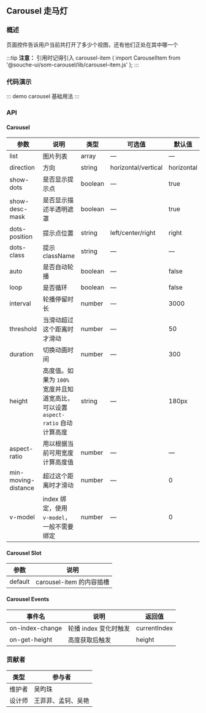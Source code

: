 ## Carousel 走马灯

### 概述

页面控件告诉用户当前共打开了多少个视图，还有他们正处在其中哪一个

:::tip
**注意：** 引用时记得引入 carousel-item ( import CarouselItem from '@souche-ui/som-carousel/lib/carousel-item.js' );
:::

### 代码演示

::: demo carousel
基础用法
:::

### API

#### Carousel
| 参数      | 说明          | 类型      | 可选值                           | 默认值  |
|---------- |-------------- |---------- |--------------------------------  |-------- |
| list | 图片列表 | array | — | — |
| direction | 方向 | string | horizontal/vertical | horizontal |
| show-dots | 是否显示提示点 | boolean | — | true |
| show-desc-mask | 是否显示描述半透明遮罩 | boolean | — | true |
| dots-position | 提示点位置 | string | left/center/right | right |
| dots-class | 提示 className | string | — | — |
| auto | 是否自动轮播 | boolean | — | false |
| loop | 是否循环 | boolean | — | false |
| interval | 轮播停留时长 | number | — | 3000 |
| threshold | 当滑动超过这个距离时才滑动 | number | — | 50 |
| duration | 切换动画时间 | number | — | 300 |
| height | 高度值。如果为 `100%` 宽度并且知道宽高比，可以设置 `aspect-ratio` 自动计算高度 | string | — | 180px |
| aspect-ratio | 用以根据当前可用宽度计算高度值 | number | — | — |
| min-moving-distance | 超过这个距离时才滑动 | number | — | 0 |
| v-model | index 绑定，使用 `v-model`，一般不需要绑定 | number | — | 0 |

#### Carousel Slot
| 参数 | 说明          |
|---------- |-------------- |
| default | carousel-item 的内容插槽 |

#### Carousel Events
| 事件名      | 说明          | 返回值                           |
|---------- |-------------- |--------------------------------  |
| on-index-change | 轮播 index 变化时触发 | currentIndex |
| on-get-height | 高度获取后触发 | height |

### 贡献者
| 类型       | 参与者                          |
|---------- |--------------------------------  |
| 维护者 | 吴昀珠 |
| 设计师 | 王菲菲、孟轲、吴艳 |

